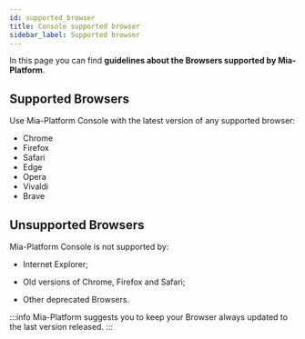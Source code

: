 ```yaml
---
id: supported_browser
title: Console supported browser
sidebar_label: Supported browser
---
```

In this page you can find **guidelines about the Browsers supported by Mia-Platform**.

## Supported Browsers

Use Mia-Platform Console with the latest version of any supported browser:

* Chrome
* Firefox
* Safari
* Edge
* Opera
* Vivaldi
* Brave

## Unsupported Browsers

Mia-Platform Console is not supported by:

* Internet Explorer;

* Old versions of Chrome, Firefox and Safari;

* Other deprecated Browsers.

:::info
Mia-Platform suggests you to keep your Browser always updated to the last version released.
:::

